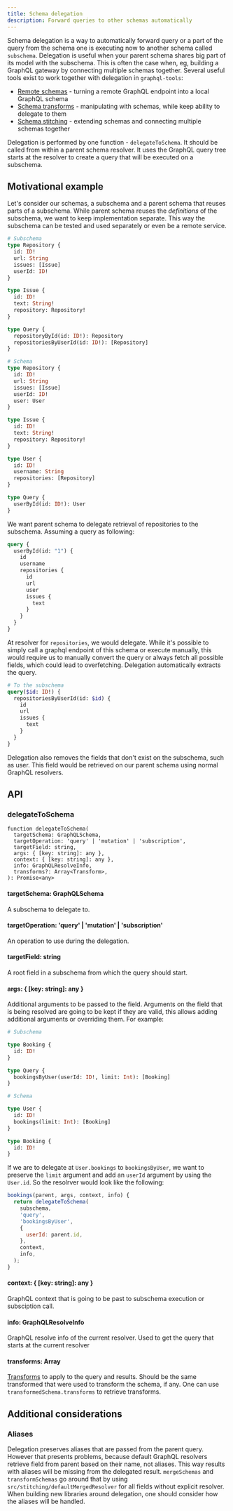 ```yaml
---
title: Schema delegation
description: Forward queries to other schemas automatically
---
```


Schema delegation is a way to automatically forward query or a part of the query from the schema one is executing now to another schema called `subschema`. Delegation is useful when your parent schema shares big part of its model with the subschema. This is often the case when, eg, building a GraphQL gateway by connecting multiple schemas together. Several useful tools exist to work together with delegation in `graphql-tools`:

* [Remote schemas](./remote-schemas.html) - turning a remote GraphQL endpoint into a local GraphQL schema
* [Schema transforms](./schema-transforms.html) - manipulating with schemas, while keep ability to delegate to them
* [Schema stitching](./schema-stitching) - extending schemas and connecting multiple schemas together

Delegation is performed by one function - `delegateToSchema`. It should be called from within a parent schema resolver. It uses the GraphQL query tree starts at the resolver to create a query that will be executed on a subschema.

<h2 id="example">Motivational example</h2>

Let's consider our schemas, a subschema and a parent schema that reuses parts of a subschema. While parent schema reuses the *definitions* of the subschema, we want to keep implementation separate. This way the subschema can be tested and used separately or even be a remote service.

```graphql
# Subschema
type Repository {
  id: ID!
  url: String
  issues: [Issue]
  userId: ID!
}

type Issue {
  id: ID!
  text: String!
  repository: Repository!
}

type Query {
  repositoryById(id: ID!): Repository
  repositoriesByUserId(id: ID!): [Repository]
}

# Schema
type Repository {
  id: ID!
  url: String
  issues: [Issue]
  userId: ID!
  user: User
}

type Issue {
  id: ID!
  text: String!
  repository: Repository!
}

type User {
  id: ID!
  username: String
  repositories: [Repository]
}

type Query {
  userById(id: ID!): User
}
```

We want parent schema to delegate retrieval of repositories to the subschema. Assuming a query as following:

```graphql
query {
  userById(id: "1") {
    id
    username
    repositories {
      id
      url
      user
      issues {
        text
      }
    }
  }
}
```

At resolver for `repositories`, we would delegate. While it's possible to simply call a graphql endpoint of this schema or execute manually, this would require us to manually convert the query or always fetch all possible fields, which could lead to overfetching. Delegation automatically extracts the query.

```graphql
# To the subschema
query($id: ID!) {
  repositoriesByUserId(id: $id) {
    id
    url
    issues {
      text
    }
  }
}
```

Delegation also removes the fields that don't exist on the subschema, such as user. This field would be retrieved on our parent schema using normal GraphQL resolvers.

<h2 id="api">API</h2>

<h3 id="delegateToSchema">delegateToSchema</h3>

```
function delegateToSchema(
  targetSchema: GraphQLSchema,
  targetOperation: 'query' | 'mutation' | 'subscription',
  targetField: string,
  args: { [key: string]: any },
  context: { [key: string]: any },
  info: GraphQLResolveInfo,
  transforms?: Array<Transform>,
): Promise<any>
```

#### targetSchema: GraphQLSchema

A subschema to delegate to.

#### targetOperation: 'query' | 'mutation' | 'subscription'

An operation to use during the delegation.

#### targetField: string

A root field in a subschema from which the query should start.

#### args: { [key: string]: any }

Additional arguments to be passed to the field. Arguments on the field that is being resolved are going to be kept if they are valid, this allows adding additional arguments or overriding them. For example:

```graphql
# Subschema

type Booking {
  id: ID!
}

type Query {
  bookingsByUser(userId: ID!, limit: Int): [Booking]
}

# Schema

type User {
  id: ID!
  bookings(limit: Int): [Booking]
}

type Booking {
  id: ID!
}
```

If we are to delegate at `User.bookings` to `bookingsByUser`, we want to preserve the `limit` argument and add an `userId` argument by using the `User.id`. So the resolrver would look like the following:

```js
bookings(parent, args, context, info) {
  return delegateToSchema(
    subschema,
    'query',
    'bookingsByUser',
    {
      userId: parent.id,
    },
    context,
    info,
  );
}
```

#### context: { [key: string]: any }

GraphQL context that is going to be past to subschema execution or subsciption call.

#### info: GraphQLResolveInfo

GraphQL resolve info of the current resolver. Used to get the query that starts at the current resolver

#### transforms: Array<Transform>

[Transforms](./transforms.html) to apply to the query and results. Should be the
same transformed that were used to transform the schema, if any. One can use `transformedSchema.transforms` to retrieve transforms.

<h2 id="considerations">Additional considerations</h2>

### Aliases

Delegation preserves aliases that are passed from the parent query. However that presents problems, because default GraphQL resolvers retrieve field from parent based on their name, not aliases. This way results with aliases will be missing from the delegated result. `mergeSchemas` and `transformSchemas` go around that by using `src/stitching/defaultMergedResolver` for all fields without explicit resolver. When building new libraries around delegation, one should consider how the aliases will be handled.
